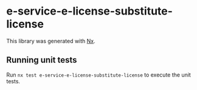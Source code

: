 # e-service-e-license-substitute-license

This library was generated with [Nx](https://nx.dev).

## Running unit tests

Run `nx test e-service-e-license-substitute-license` to execute the unit tests.
